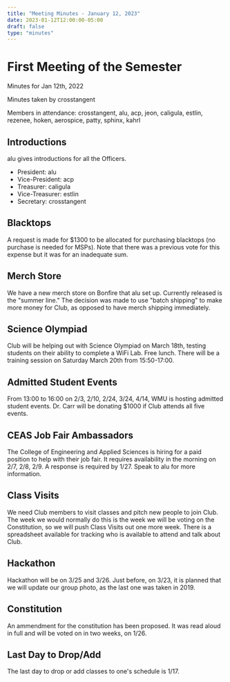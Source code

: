 ```yaml
---
title: "Meeting Minutes - January 12, 2023"
date: 2023-01-12T12:00:00-05:00
draft: false
type: "minutes"
---
```


# First Meeting of the Semester

Minutes for Jan 12th, 2022

Minutes taken by crosstangent

Members in attendance: crosstangent, alu, acp, jeon, caligula, estlin, rezenee, hoken, aerospice, patty, sphinx, kahrl

## Introductions

alu gives introductions for all the Officers.
 * President: alu
 * Vice-President: acp
 * Treasurer: caligula
 * Vice-Treasurer: estlin
 * Secretary: crosstangent

## Blacktops

A request is made for $1300 to be allocated for purchasing blacktops (no purchase is needed for MSPs). Note that there was a previous vote for this expense but it was for an inadequate sum.

## Merch Store

We have a new merch store on Bonfire that alu set up. Currently released is the "summer line." The decision was made to use "batch shipping" to make more money for Club, as opposed to have merch shipping immediately.

## Science Olympiad

Club will be helping out with Science Olympiad on March 18th, testing students on their ability to complete a WiFi Lab. Free lunch. There will be a training session on Saturday March 20th from 15:50-17:00.

## Admitted Student Events

From 13:00 to 16:00 on 2/3, 2/10, 2/24, 3/24, 4/14, WMU is hosting admitted student events. Dr. Carr will be donating $1000 if Club attends all five events.

## CEAS Job Fair Ambassadors

The College of Engineering and Applied Sciences is hiring for a paid position to help with their job fair. It requires availability in the morning on 2/7, 2/8, 2/9. A response is required by 1/27. Speak to alu for more information.

## Class Visits

We need Club members to visit classes and pitch new people to join Club. The week we would normally do this is the week we will be voting on the Constitution, so we will push Class Visits out one more week. There is a spreadsheet available for tracking who is available to attend and talk about Club.

## Hackathon

Hackathon will be on 3/25 and 3/26. Just before, on 3/23, it is planned that we will update our group photo, as the last one was taken in 2019.

## Constitution

An ammendment for the constitution has been proposed. It was read aloud in full and will be voted on in two weeks, on 1/26.

## Last Day to Drop/Add

The last day to drop or add classes to one's schedule is 1/17.